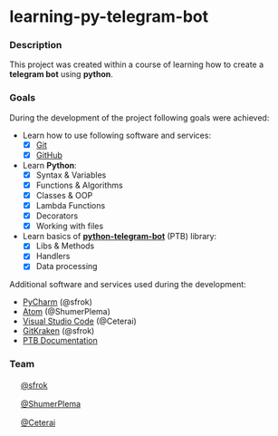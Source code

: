 # learning-py-telegram-bot

### Description
This project was created within a course of learning how to create a **telegram bot** using **python**.

### Goals
During the development of the project following goals were achieved:
- Learn how to use following software and services:
  - [x] [Git](https://git-scm.com/)
  - [x] [GitHub](github.com)
- Learn **Python**:
  - [x] Syntax & Variables
  - [x] Functions & Algorithms
  - [x] Classes & OOP
  - [x] Lambda Functions
  - [x] Decorators
  - [x] Working with files
- Learn basics of **[python-telegram-bot](https://python-telegram-bot.org/)** (PTB) library:
  - [x] Libs & Methods
  - [x] Handlers
  - [x] Data processing

Additional software and services used during the development:
- [PyCharm](https://www.jetbrains.com/pycharm/) (@sfrok)
- [Atom](https://atom.io/) (@ShumerPlema)
- [Visual Studio Code](https://code.visualstudio.com/) (@Ceterai)
- [GitKraken](https://www.gitkraken.com/) (@sfrok)
- [PTB Documentation](https://python-telegram-bot.readthedocs.io/en/stable/)

### Team
[<img src="https://avatars1.githubusercontent.com/u/34777494?s=400&v=4" width="16" height="16" />](https://github.com/sfrok) [@sfrok](https://github.com/sfrok)

 [<img src="https://avatars0.githubusercontent.com/u/40871531?s=400&v=4" width="16" height="16" />](https://github.com/ShumerPlema) [@ShumerPlema](https://github.com/ShumerPlema)
 
[<img src="https://avatars0.githubusercontent.com/u/49559296?s=460&v=4" width="16" height="16" />](https://github.com/Ceterai) [@Ceterai](https://github.com/Ceterai)
